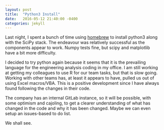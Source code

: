 ```yaml
---
layout: post
title:  "Python3 Install"
date:   2016-05-12 21:40:00 -0400
categories: jekyll
---
```


Last night, I spent a bunch of time using [homebrew](https://brew.sh "homebrew") to install python3 along with the SciPy stack. The endeavour was relatively successful as the components appear to work. Numpy tests fine, but scipy and matplotlib have a bit more difficulty.

I decided to try python again because it seems that it is the prevailing language for the engineering analysis coding in my office. I am still working at getting my colleagues to use R for our team tasks, but that is slow going. Working with other teams has, at least it appears to have, pulled us out of using Excel macros/VBA. This is a positive development since I have always found following the changes in their code.

The company has an internal GitLab instance, so it will be possible, with some optimism and cajoling, to get a clearer understanding of what has changed in the code and why it has been changed. Maybe we can even setup an issues-based to do list.

We shall see.